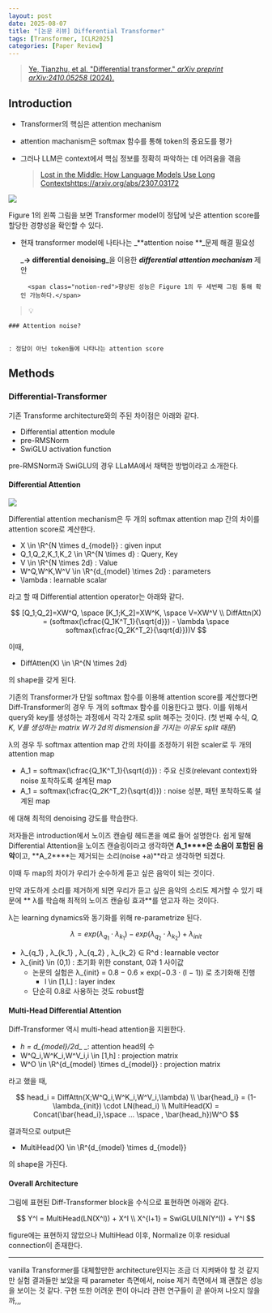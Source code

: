 ```yaml
---
layout: post
date: 2025-08-07
title: "[논문 리뷰] Differential Transformer"
tags: [Transformer, ICLR2025]
categories: [Paper Review]
---
```


> [Ye, Tianzhu, et al. "Differential transformer." ](https://arxiv.org/abs/2410.05258)[_arXiv preprint arXiv:2410.05258_](https://arxiv.org/abs/2410.05258)[ (2024).](https://arxiv.org/abs/2410.05258)



## Introduction

- Transformer의 핵심은 attention mechanism
- attention machanism은 softmax 함수를 통해 token의 중요도를 평가
- 그러나 LLM은 context에서 핵심 정보를 정확히 파악하는 데 어려움을 겪음

	> [Lost in the Middle: How Language Models Use Long Contextshttps://arxiv.org/abs/2307.03172](https://arxiv.org/abs/2307.03172)


![](https://prod-files-secure.s3.us-west-2.amazonaws.com/542b861c-36a8-4051-84e5-8804b6728dba/9083ea56-691a-4752-ae26-47f403431ac8/image.png?X-Amz-Algorithm=AWS4-HMAC-SHA256&X-Amz-Content-Sha256=UNSIGNED-PAYLOAD&X-Amz-Credential=ASIAZI2LB4662A5KFIPD%2F20250814%2Fus-west-2%2Fs3%2Faws4_request&X-Amz-Date=20250814T220050Z&X-Amz-Expires=3600&X-Amz-Security-Token=IQoJb3JpZ2luX2VjEAUaCXVzLXdlc3QtMiJHMEUCIACW1py43l8Y6mM0%2BE5C9mvFvfJcreH%2FGL9NjCZkfXLfAiEAj7HbiHRI0KglwKf2f0A8be2hQ12cmP5TYkip5%2Bilflgq%2FwMIThAAGgw2Mzc0MjMxODM4MDUiDN02IqPy1yTX%2F0s99SrcAy8YxPjcwsU2v7nVzI6glXo6yRnaafx4fNgPXeDQBMrqD9l0muMwXg7isdi%2Bax0zKqiRbI0BX4JWtmlb3THbeNJMYUB6lvqU6N7p%2FPe6S5kfh0DWUBwkA%2B9zxt6DVMwmlWtz%2Bn2BclyGq8sys7W3bAXVIEbVoFpHjY0iQQVVO0RmoS%2BLZ04tgSnz%2Bay7K6AHKhDeZMixOGDjpLO43bQ2IBUK7%2BAkv0sY4CVS9meq5uFS9snnqtjV8P7f0KezMyEy%2B0l7fiuDEB1uaQ5mM4NlLV0jfWrFeDrAS9T8BYTi9m2etnqcvTH2BpGPEik6n5xa9dH6LgbLQQON0x0GWp60YnAyND%2FXtnzRihfLjA5J8%2FPJoElJM%2FnnAENF9AybvxQq4w%2FAMHUrHgf%2FgIlvmxZgCXZUFCQ7xch08cRkWjZbSWqKMKxS9uob797O6B%2B%2BNXDifom9mpvgwLvIaAJ7KkdyCYNHZS6hwxnZ0Wq66ijp%2Btmiq0amX6hJYkEl1V6mk%2F0ByYCbB%2BShwOtYrTg7oH%2F0wvv9lLmiiW7FOM%2BRruF5%2By5DZgaYnLGHK%2BGAatRMApNWjEGeN4dASuFpc91yjiXcLj4Awh1lWpZ4EASO4rJ%2BDhWOTVRoS%2BenO4GBh7NgMNqX%2BcQGOqUBLtNSYRpBy1hE7YrHzVaMHi19YDtmxPFLteVySDYo3Jp6JBhz0Fnf03xR4pvBepz95JaI%2BhDN2hjgbcbaTOPQrh5AMkl99I1AaA4aDb5MDgzf1woT8OuaD5MRMcLWCJAxjR50uyvzixxZwMQIpdFM7xYtD6f%2BVN2TgCx9AhA7SVCfUrO0xOWFO2SeLbu3%2FQDDzUweIxrw23pFS42NkR8eRA56CO1b&X-Amz-Signature=96c70b757c2b75e762e79b8ab74fc7718accf492c1b5f5df5fe2f841a2e47037&X-Amz-SignedHeaders=host&x-amz-checksum-mode=ENABLED&x-id=GetObject)


Figure 1의 왼쪽 그림을 보면 Transformer model이 정답에 낮은 attention score를 할당한 경향성을 확인할 수 있다.

- 현재 transformer model에 나타나는 _**attention noise **_문제 해결 필요성

	_**→ differential denoising**_을 이용한 _**differential attention mechanism**_ 제안


		<span class="notion-red">향상된 성능은 Figure 1의 두 세번째 그림 통해 확인 가능하다.</span>


> 💡 


	### Attention noise?


	: 정답이 아닌 token들에 나타나는 attention score



## Methods



### Differential-Transformer


기존 Transforme architecture와의 주된 차이점은 아래와 같다.

- Differential attention module
- pre-RMSNorm
- SwiGLU activation function

pre-RMSNorm과 SwiGLU의 경우 LLaMA에서 채택한 방법이라고 소개한다.



#### Differential Attention


![](https://prod-files-secure.s3.us-west-2.amazonaws.com/542b861c-36a8-4051-84e5-8804b6728dba/116d70b2-1963-4810-9167-f4c7d8a06e8f/image.png?X-Amz-Algorithm=AWS4-HMAC-SHA256&X-Amz-Content-Sha256=UNSIGNED-PAYLOAD&X-Amz-Credential=ASIAZI2LB4662A5KFIPD%2F20250814%2Fus-west-2%2Fs3%2Faws4_request&X-Amz-Date=20250814T220050Z&X-Amz-Expires=3600&X-Amz-Security-Token=IQoJb3JpZ2luX2VjEAUaCXVzLXdlc3QtMiJHMEUCIACW1py43l8Y6mM0%2BE5C9mvFvfJcreH%2FGL9NjCZkfXLfAiEAj7HbiHRI0KglwKf2f0A8be2hQ12cmP5TYkip5%2Bilflgq%2FwMIThAAGgw2Mzc0MjMxODM4MDUiDN02IqPy1yTX%2F0s99SrcAy8YxPjcwsU2v7nVzI6glXo6yRnaafx4fNgPXeDQBMrqD9l0muMwXg7isdi%2Bax0zKqiRbI0BX4JWtmlb3THbeNJMYUB6lvqU6N7p%2FPe6S5kfh0DWUBwkA%2B9zxt6DVMwmlWtz%2Bn2BclyGq8sys7W3bAXVIEbVoFpHjY0iQQVVO0RmoS%2BLZ04tgSnz%2Bay7K6AHKhDeZMixOGDjpLO43bQ2IBUK7%2BAkv0sY4CVS9meq5uFS9snnqtjV8P7f0KezMyEy%2B0l7fiuDEB1uaQ5mM4NlLV0jfWrFeDrAS9T8BYTi9m2etnqcvTH2BpGPEik6n5xa9dH6LgbLQQON0x0GWp60YnAyND%2FXtnzRihfLjA5J8%2FPJoElJM%2FnnAENF9AybvxQq4w%2FAMHUrHgf%2FgIlvmxZgCXZUFCQ7xch08cRkWjZbSWqKMKxS9uob797O6B%2B%2BNXDifom9mpvgwLvIaAJ7KkdyCYNHZS6hwxnZ0Wq66ijp%2Btmiq0amX6hJYkEl1V6mk%2F0ByYCbB%2BShwOtYrTg7oH%2F0wvv9lLmiiW7FOM%2BRruF5%2By5DZgaYnLGHK%2BGAatRMApNWjEGeN4dASuFpc91yjiXcLj4Awh1lWpZ4EASO4rJ%2BDhWOTVRoS%2BenO4GBh7NgMNqX%2BcQGOqUBLtNSYRpBy1hE7YrHzVaMHi19YDtmxPFLteVySDYo3Jp6JBhz0Fnf03xR4pvBepz95JaI%2BhDN2hjgbcbaTOPQrh5AMkl99I1AaA4aDb5MDgzf1woT8OuaD5MRMcLWCJAxjR50uyvzixxZwMQIpdFM7xYtD6f%2BVN2TgCx9AhA7SVCfUrO0xOWFO2SeLbu3%2FQDDzUweIxrw23pFS42NkR8eRA56CO1b&X-Amz-Signature=5f7a5150ce3ddf02da4041fbe2ca32aca993c609ecdcce99e890c951494caf96&X-Amz-SignedHeaders=host&x-amz-checksum-mode=ENABLED&x-id=GetObject)


Differential attention mechanism은 두 개의 softmax attention map 간의 차이를 attention score로 계산한다.

- X \in \R^{N \times d\_{model}} : given input
- Q\_1,Q\_2,K\_1,K\_2 \in \R^{N \times d} : Query, Key
- V \in \R^{N \times 2d} : Value
- W^Q,W^K,W^V \in \R^{d\_{model} \times 2d} : parameters
- \lambda : learnable scalar

라고 할 때 Differential attention operator는 아래와 같다.


$$
[Q_1;Q_2]=XW^Q, \space [K_1;K_2]=XW^K, \space V=XW^V \\
DiffAttn(X) = (softmax(\cfrac{Q_1K^T_1}{\sqrt{d}}) - \lambda \space softmax(\cfrac{Q_2K^T_2}{\sqrt{d}}))V
$$


이때,

- DiffAtten(X) \in \R^{N \times 2d}

의 shape을 갖게 된다.


기존의 Transformer가 단일 softmax 함수를 이용해 attention score를 계산했다면 Diff-Transformer의 경우 두 개의 softmax 함수를 이용한다고 했다. 이를 위해서 query와 key를 생성하는 과정에서 각각 2개로 split 해주는 것이다. <span class="notion-red">(첫 번째 수식, </span><span class="notion-red">_Q, K, V를 생성하는 matrix W가 2d의 dismension을 가지는 이유도 split 때문_</span><span class="notion-red">)</span>


 λ의 경우 두 softmax attention map 간의 차이를 조정하기 위한 scaler로 두 개의 attention map

- A\_1 = softmax(\cfrac{Q\_1K^T\_1}{\sqrt{d}}) : 주요 신호(relevant context)와 noise 포착하도록 설계된 map
- A\_1 = softmax(\cfrac{Q\_2K^T\_2}{\sqrt{d}}) : noise 성분, 패턴 포착하도록 설계된 map 

에 대해 최적의 denoising 강도를 학습한다.


저자들은 introduction에서 노이즈 캔슬링 헤드폰을 예로 들어 설명한다. 쉽게 말해 Differential Attention을 노이즈 캔슬링이라고 생각하면 **A\_1****은 소음이 포함된 음악**이고, **A\_2****는 제거되는 소리(noise +a)**라고 생각하면 되겠다. 


이때 두 map의 차이가 우리가 순수하게 듣고 싶은 음악이 되는 것이다. 


만약 과도하게 소리를 제거하게 되면 우리가 듣고 싶은 음악의 소리도 제거할 수 있기 때문에 ** λ를 학습해 최적의 노이즈 캔슬링 효과**를 얻고자 하는 것이다.


λ는 learning dynamics와 동기화를 위해 re-parametrize 된다.


$$
\lambda = exp(\lambda_{q_1} \cdot \lambda_{k_1}) - exp(\lambda_{q_2} \cdot \lambda_{k_2}) + \lambda_{init}
$$

- λ\_{q\_1} , λ\_{k\_1} , λ\_{q\_2} , λ\_{k\_2} ∈ R^d : learnable vector
- λ\_{init} \in (0,1) : 초기화 위한 constant, 0과 1 사이값
	- 논문의 실험은 λ\_{init} = 0.8 − 0.6 × exp(−0.3 · (l − 1)) 로 초기화해 진행
		- l \in [1,L] : layer index
	- 단순히 0.8로 사용하는 것도 robust함


#### **Multi-Head Differential Attention**


Diff-Transformer 역시 multi-head attention을 지원한다.

- _h = d\_{model}/2d__ _: attention head의 수
- W^Q\_i,W^K\_i,W^V\_i,i \in [1,h] : projection matrix
- W^O \in \R^{d\_{model} \times d\_{model}} : projection matrix

라고 했을 때,


$$
head_i = DiffAttn(X;W^Q_i,W^K_i,W^V_i,\lambda) \\
\bar{head_i} = (1-\lambda_{init}) \cdot LN(head_i) \\
MultiHead(X) = Concat(\bar{head_i},\space ... \space , \bar{head_h})W^O
$$


결과적으로 output은

- MultiHead(X) \in \R^{d\_{model} \times d\_{model}}

의 shape을 가진다.



#### Overall Architecture


그림에 표현된 Diff-Transformer block을 수식으로 표현하면 아래와 같다.


$$
Y^l = MultiHead(LN(X^l)) + X^l \\
X^{l+1} = SwiGLU(LN(Y^l)) + Y^l
$$


figure에는 표현하지 않았으나 MultiHead 이후, Normalize 이후 residual connection이 존재한다.


---


vanilla Transformer를 대체할만한 architecture인지는 조금 더 지켜봐야 할 것 같지만 실험 결과들만 보았을 때 parameter 측면에서, noise 제거 측면에서 꽤 괜찮은 성능을 보이는 것 같다. 구현 또한 어려운 편이 아니라 관련 연구들이 곧 쏟아져 나오지 않을까,,,

